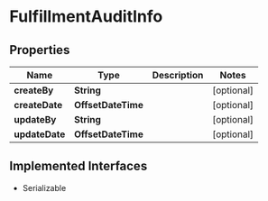 

# FulfillmentAuditInfo


## Properties

| Name | Type | Description | Notes |
|------------ | ------------- | ------------- | -------------|
|**createBy** | **String** |  |  [optional] |
|**createDate** | **OffsetDateTime** |  |  [optional] |
|**updateBy** | **String** |  |  [optional] |
|**updateDate** | **OffsetDateTime** |  |  [optional] |


## Implemented Interfaces

* Serializable


